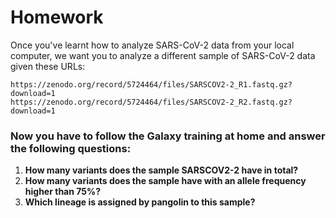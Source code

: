 # Homework

Once you've learnt how to analyze SARS-CoV-2 data from your local computer, we want you to analyze a different sample of SARS-CoV-2 data given these URLs:

```
https://zenodo.org/record/5724464/files/SARSCOV2-2_R1.fastq.gz?download=1
https://zenodo.org/record/5724464/files/SARSCOV2-2_R2.fastq.gz?download=1
```

### Now you have to follow the Galaxy training at home and answer the following questions:

1. **How many variants does the sample SARSCOV2-2 have in total?**
2. **How many variants does the sample have with an allele frequency higher than 75%?**
3. **Which lineage is assigned by pangolin to this sample?**

